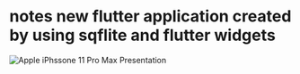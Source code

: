# notes new flutter application created by using sqflite and flutter widgets
![Apple iPhssone 11 Pro Max Presentation](https://user-images.githubusercontent.com/112031810/187804964-a6fe0182-8132-49c4-a57c-aa7975f7b04b.png)

